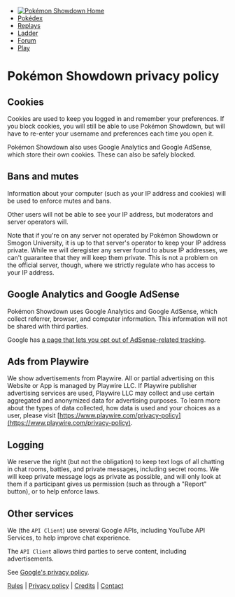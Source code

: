 *  [![Pokémon Showdown](/images/pokemonshowdownbeta.png) Home](https://pokemonshowdown.com/)
* [Pokédex](https://pokemonshowdown.com/dex/)
* [Replays](https://replay.pokemonshowdown.com/)
* [Ladder](https://pokemonshowdown.com/ladder/)
* [Forum](https://pokemonshowdown.com/forums/)
* [Play](https://play.pokemonshowdown.com/)

Pokémon Showdown privacy policy
===============================

Cookies
-------

Cookies are used to keep you logged in and remember your preferences. If you block cookies, you will still be able to use Pokémon Showdown, but will have to re-enter your username and preferences each time you open it.

Pokémon Showdown also uses Google Analytics and Google AdSense, which store their own cookies. These can also be safely blocked.

Bans and mutes
--------------

Information about your computer (such as your IP address and cookies) will be used to enforce mutes and bans.

Other users will not be able to see your IP address, but moderators and server operators will.

Note that if you're on any server not operated by Pokémon Showdown or Smogon University, it is up to that server's operator to keep your IP address private. While we will deregister any server found to abuse IP addresses, we can't guarantee that they will keep them private. This is not a problem on the official server, though, where we strictly regulate who has access to your IP address.

Google Analytics and Google AdSense
-----------------------------------

Pokémon Showdown uses Google Analytics and Google AdSense, which collect referrer, browser, and computer information. This information will not be shared with third parties.

Google has [a page that lets you opt out of AdSense-related tracking](https://www.google.com/settings/ads/onweb/).

Ads from Playwire
-----------------

We show advertisements from Playwire. All or partial advertising on this Website or App is managed by Playwire LLC. If Playwire publisher advertising services are used, Playwire LLC may collect and use certain aggregated and anonymized data for advertising purposes. To learn more about the types of data collected, how data is used and your choices as a user, please visit [https://www.playwire.com/privacy-policy](https://www.playwire.com/privacy-policy).

Logging
-------

We reserve the right (but not the obligation) to keep text logs of all chatting in chat rooms, battles, and private messages, including secret rooms. We will keep private message logs as private as possible, and will only look at them if a participant gives us permission (such as through a "Report" button), or to help enforce laws.

Other services
--------------

We (the `API Client`) use several Google APIs, including YouTube API Services, to help improve chat experience.

The `API Client` allows third parties to serve content, including advertisements.

See [Google's privacy policy](https://policies.google.com/privacy).

[Rules](https://pokemonshowdown.com/rules) | [Privacy policy](https://pokemonshowdown.com/privacy) | [Credits](https://pokemonshowdown.com/credits) | [Contact](https://pokemonshowdown.com/contact)